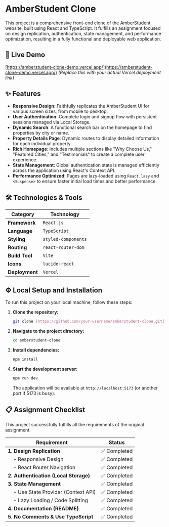 # AmberStudent Clone

This project is a comprehensive front-end clone of the AmberStudent website, built using React and TypeScript. It fulfills an assignment focused on design replication, authentication, state management, and performance optimization, resulting in a fully functional and deployable web application.

## 🚀 Live Demo

[https://amberstudent-clone-demo.vercel.app/](https://amberstudent-clone-demo.vercel.app/) 
*(Replace this with your actual Vercel deployment link)*

## ✨ Features

-   **Responsive Design**: Faithfully replicates the AmberStudent UI for various screen sizes, from mobile to desktop.
-   **User Authentication**: Complete login and signup flow with persistent sessions managed via Local Storage.
-   **Dynamic Search**: A functional search bar on the homepage to find properties by city or name.
-   **Property Details Page**: Dynamic routes to display detailed information for each individual property.
-   **Rich Homepage**: Includes multiple sections like "Why Choose Us," "Featured Cities," and "Testimonials" to create a complete user experience.
-   **State Management**: Global authentication state is managed efficiently across the application using React's Context API.
-   **Performance Optimized**: Pages are lazy-loaded using `React.lazy` and `<Suspense>` to ensure faster initial load times and better performance.

## 🛠️ Technologies & Tools

| Category      | Technology                               |
| ------------- | ---------------------------------------- |
| **Framework** | `React.js`                               |
| **Language** | `TypeScript`                             |
| **Styling** | `styled-components`                      |
| **Routing** | `react-router-dom`                       |
| **Build Tool**| `Vite`                                   |
| **Icons** | `lucide-react`                           |
| **Deployment**| `Vercel`                                 |

## ⚙️ Local Setup and Installation

To run this project on your local machine, follow these steps:

1.  **Clone the repository:**
    ```bash
    git clone [https://github.com/your-username/amberstudent-clone.git](https://github.com/your-username/amberstudent-clone.git)
    ```

2.  **Navigate to the project directory:**
    ```bash
    cd amberstudent-clone
    ```

3.  **Install dependencies:**
    ```bash
    npm install
    ```

4.  **Start the development server:**
    ```bash
    npm run dev
    ```
    The application will be available at `http://localhost:5173` (or another port if 5173 is busy).


## 📋 Assignment Checklist

This project successfully fulfills all the requirements of the original assignment.

| Requirement                          | Status        |
| ------------------------------------ | ------------- |
| **1. Design Replication** | ✅ Completed  |
| &nbsp;&nbsp;&nbsp; - Responsive Design | ✅ Completed  |
| &nbsp;&nbsp;&nbsp; - React Router Navigation | ✅ Completed  |
| **2. Authentication (Local Storage)**| ✅ Completed  |
| **3. State Management** | ✅ Completed  |
| &nbsp;&nbsp;&nbsp; - Use State Provider (Context API) | ✅ Completed  |
| &nbsp;&nbsp;&nbsp; - Lazy Loading / Code Splitting | ✅ Completed  |
| **4. Documentation (README)** | ✅ Completed  |
| **5. No Comments & Use TypeScript** | ✅ Completed  |
